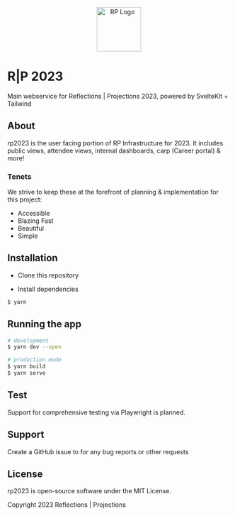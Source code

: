 <p align="center">
  <a href="http://nestjs.com/" target="blank"><img src="https://avatars.githubusercontent.com/u/25068122?s=200&v=4" width="100" alt="RP Logo" /></a>
</p>

# R|P 2023

Main webservice for Reflections | Projections 2023, powered by SvelteKit + Tailwind

## About

rp2023 is the user facing portion of RP Infrastructure for 2023. It includes public views, attendee views, internal dashboards, carp (Career portal) & more!

### Tenets

We strive to keep these at the forefront of planning & implementation for this project:

- Accessible
- Blazing Fast
- Beautiful
- Simple

## Installation

- Clone this repository

- Install dependencies

```bash
$ yarn
```

## Running the app

```bash
# development
$ yarn dev --open

# production mode
$ yarn build
$ yarn serve
```

## Test

Support for comprehensive testing via Playwright is planned.

## Support

Create a GitHub issue to for any bug reports or other requests

## License

rp2023 is open-source software under the MIT License.

Copyright 2023 Reflections | Projections
